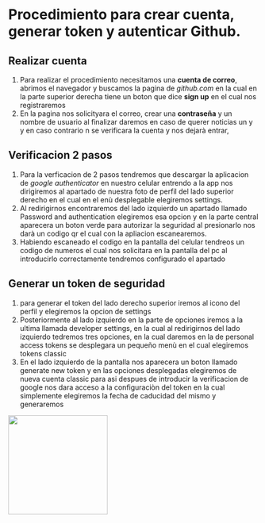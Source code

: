 # Procedimiento para crear cuenta, generar token y autenticar Github.
## Realizar cuenta
1. Para realizar el procedimiento necesitamos una **cuenta de correo**, abrimos el navegador y buscamos la pagina de *github.com* en la cual en la parte superior derecha tiene un boton que dice **sign up** en el cual nos registraremos 
1. En la pagina nos solicityara el correo, crear una **contraseña** y un nombre de usuario al finalizar daremos en caso de querer noticias un y y en caso contrario n 
 se verificara la cuenta y nos dejarà entrar,  
 
## Verificacion 2 pasos
1. Para la verficacion de 2 pasos tendremos que descargar la aplicacion de *google authenticator* en nuestro celular entrendo a la app nos dirigiremos al apartado de nuestra foto de perfil del lado superior derecho en el cual en el enù desplegable elegiremos settings.
1. Al redirigirnos encontraremos del lado izquierdo un apartado llamado Password and authentication elegiremos esa opcion y en la parte central aparecera un boton verde para autorizar la seguridad al presionarlo nos darà un codigo qr el cual con la apliacion escanearemos.
1. Habiendo escaneado el codigo en la pantalla del celular tendreos un codigo de numeros el cual nos solicitara en la pantalla del pc al introducirlo correctamente tendremos configurado el apartado

 ## Generar un token de seguridad 
1. para generar el token del lado derecho superior iremos al icono del perfil y elegiremos la opcion de settings 
1. Posteriormente al lado izquierdo en la parte de opciones iremos a la ultima llamada developer settings, en la cual al redirigirnos del lado izquierdo tedremos tres opciones, en la cual daremos en la de personal access tokens se desplegara un pequeño menù en el cual elegiremos tokens classic
1. En el lado izquierdo de la pantalla nos aparecera un boton llamado generate new token y en las opciones desplegadas elegiremos de nueva cuenta classic para asi despues de introducir la verificacion de google nos dara acceso a la configuraciòn del token en la cual simplemente elegiremos la fecha de caducidad del mismo y generaremos 

 <img src="https://play-lh.googleusercontent.com/PCpXdqvUWfCW1mXhH1Y_98yBpgsWxuTSTofy3NGMo9yBTATDyzVkqU580bfSln50bFU" width="200px" /> 
